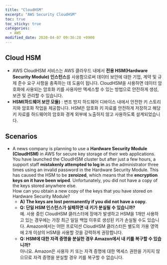 ```yaml
---
title: "CloudHSM"
excerpt: "AWS Security CloudHSM"
toc: true
toc_sticky: true
categories:
  - AWS
modified_date: 2020-04-07 09:36:28 +0900
---
```

## Cloud HSM
- AWS CloudHSM 서비스는 AWS 클라우드 내에서 **전용 HSM(Hardware Security Module) 인스턴스**를 사용함으로써 데이터 보안에 대한 기업, 계약 및 규제 준수 요구 사항을 충족하는 데 도움이 됩니다. CloudHSM을 사용하면 데이터 암호화에 사용되는 암호화 키를 사용자만 액세스할 수 있는 방법으로 안전하게 생성, 보관 및 관리할 수 있습니다.
- **HSM(하드웨어 보안 모듈)** : 변조 방지 하드웨어 디바이스 내에서 안전한 키 스토리지와 암호화 작업을 제공합니다. HSM은 암호화 키 자료를 안전하게 저장하고 해당 키 자료를 하드웨어의 암호화 경계 외부에 노출하지 않고 사용하도록 설계되었습니다.

## Scenarios 
- A news company is planning to use a **Hardware Security Module (CloudHSM)** in AWS for secure key storage of their web applications. You have launched the CloudHSM cluster but after just a few hours, a support staff **mistakenly attempted to log in** as the administrator three times using an invalid password in the Hardware Security Module. This has caused the HSM to be **zeroized**, which means that the **encryption keys on it have been wiped**. Unfortunately, you did not have a copy of the keys stored anywhere else.    
How can you obtain a new copy of the keys that you have stored on Hardware Security Module?
  - **A) The keys are lost permanently if you did not have a copy.**
  - **Q: 단일 HSM 인스턴스가 실패하면 내 키가 분실될 수 있습니까?**    
  예. 사용 중인 CloudHSM 클러스터에 장애가 발생하고 HSM을 1개만 사용하고 있는 경우에는 가장 최근 일일 백업 이후로 생성된 키가 손실될 수도 있습니다. Amazon에서는 어떤 프로덕션 CloudHSM 클러스터든 별도의 가용 영역에 2개 이상의 HSM을 사용할 것을 강력하게 권장합니다.
  - **Q: HSM에 대한 자격 증명을 분실한 경우 Amazon에서 내 키를 복구할 수 있습니까?**    
  아니요. Amazon은 사용자 키 또는 자격 증명에 대한 액세스 권한을 가지지 않으므로 자격 증명을 분실할 경우 키를 복구할 수 없습니다.
